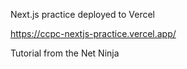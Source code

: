 Next.js practice deployed to Vercel

https://ccpc-nextjs-practice.vercel.app/

Tutorial from the Net Ninja